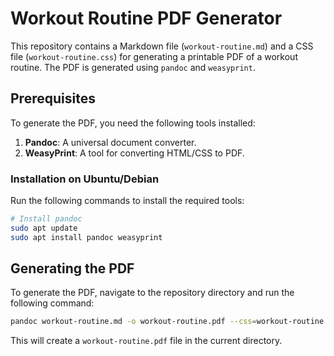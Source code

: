 # Workout Routine PDF Generator

This repository contains a Markdown file (`workout-routine.md`) and a CSS file (`workout-routine.css`) for generating a printable PDF of a workout routine. The PDF is generated using `pandoc` and `weasyprint`.

## Prerequisites

To generate the PDF, you need the following tools installed:

1. **Pandoc**: A universal document converter.
2. **WeasyPrint**: A tool for converting HTML/CSS to PDF.

### Installation on Ubuntu/Debian

Run the following commands to install the required tools:

```bash
# Install pandoc
sudo apt update
sudo apt install pandoc weasyprint
```

## Generating the PDF

To generate the PDF, navigate to the repository directory and run the following command:

```bash
pandoc workout-routine.md -o workout-routine.pdf --css=workout-routine.css --pdf-engine=weasyprint
```

This will create a `workout-routine.pdf` file in the current directory.
